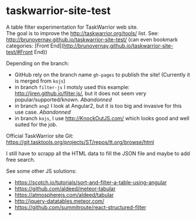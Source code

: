 # taskwarrior-site-test

A table filter experimentation for TaskWarrior web site.  
The goal is to improve the http://taskwarrior.org/tools/ list.
See: http://brunovernay.github.io/taskwarrior-site-test/ (can even bookmark categories:  [Front End](http://brunovernay.github.io/taskwarrior-site-test/#Front End))

Depending on the branch: 

* GitHub rely on the branch name `gh-pages` to publish the site! (Currently it is merged from `kojs`)
* in branch `filter-js` I motsly used this example: http://jiren.github.io/filter.js/, but it does not seem very popular/supported/known. _Abandonned_
* in branch `ang2` I look at Angular2, but it is too big and invasive for this use case. _Abandonned_
* in branch `kojs`, I use http://KnockOutJS.com/ which looks good and well suited for the job.

Official TaskWarrior site Git: https://git.tasktools.org/projects/ST/repos/tt.org/browse/html

I still have to scrapp all the HTML data to fill the JSON file  and maybe to add free search.


See some other JS solutions:

* https://scotch.io/tutorials/sort-and-filter-a-table-using-angular
* https://github.com/aldeed/meteor-tabular
* https://atmospherejs.com/aldeed/tabular
* http://jquery-datatables.meteor.com/
* https://github.com/summitroute/react-structured-filter
* 
